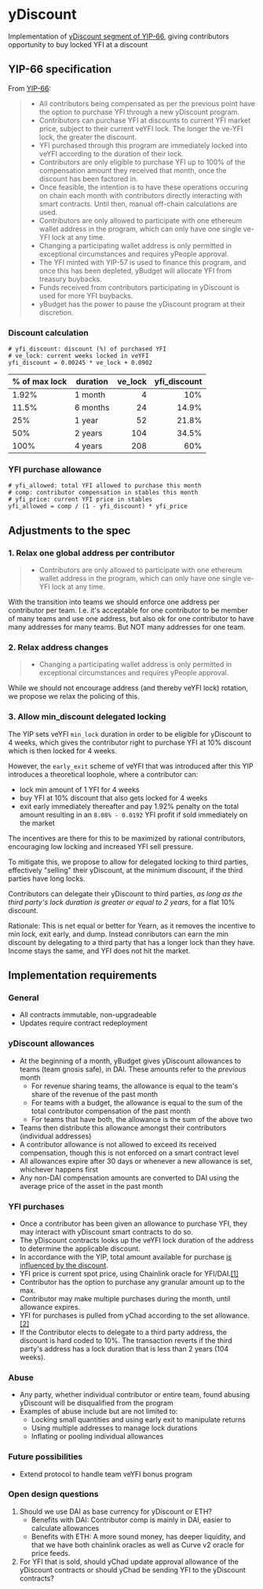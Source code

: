 # yDiscount

Implementation of [yDiscount segment of YIP-66](https://gov.yearn.finance/t/yip-66-streamlining-contributor-compensation/12247#h-2-contributors-are-rewarded-with-yfi-tokens-through-ydiscount-25), giving contributors opportunity to buy locked YFI at a discount

## YIP-66 specification
From [YIP-66](https://gov.yearn.finance/t/yip-66-streamlining-contributor-compensation/12247#h-2-contributors-are-rewarded-with-yfi-tokens-through-ydiscount-25):


> - All contributors being compensated as per the previous point have the option to purchase YFI through a new yDiscount program.
> - Contributors can purchase YFI at discounts to current YFI market price, subject to their current veYFI lock. The longer the ve-YFI lock, the greater the discount.
> - YFI purchased through this program are immediately locked into veYFI according to the duration of their lock.
> - Contributors are only eligible to purchase YFI up to 100% of the compensation amount they received that month, once the discount has been factored in.
> - Once feasible, the intention is to have these operations occuring on chain each month with contributors directly interacting with smart contracts. Until then, manual off-chain calculations are used.
> - Contributors are only allowed to participate with one ethereum wallet address in the program, which can only have one single ve-YFI lock at any time.
> - Changing a participating wallet address is only permitted in exceptional circumstances and requires yPeople approval.
> - The YFI minted with YIP-57 is used to finance this program, and once this has been depleted, yBudget will allocate YFI from treasury buybacks.
> - Funds received from contributors participating in yDiscount is used for more YFI buybacks.
> - yBudget has the power to pause the yDiscount program at their discretion.

### Discount calculation

```
# yfi_discount: discount (%) of purchased YFI
# ve_lock: current weeks locked in veYFI
yfi_discount = 0.00245 * ve_lock + 0.0902
```

|% of max lock| duration| 	ve_lock| 	yfi_discount|
|---|---|---:|---:|
|1.92%| 1 month| 	4| 	10%
11.5% |6 months| 	24| 	14.9%
25% |1 year |	52| 	21.8%
50% |	2 years |	104| 	34.5%
100% |	4 years| 	208 |	60%

### YFI purchase allowance

```
# yfi_allowed: total YFI allowed to purchase this month
# comp: contributor compensation in stables this month
# yfi_price: current YFI price in stables
yfi_allowed = comp / (1 - yfi_discount) * yfi_price
```

## Adjustments to the spec

### 1. Relax one global address per contributor

> - Contributors are only allowed to participate with one ethereum wallet address in the program, which can only have one single ve-YFI lock at any time.

With the transition into teams we should enforce one address per contributor per team. I.e. it's acceptable for one contributor to be member of many teams and use one address, but also ok for one contributor to have many addresses for many teams. But NOT many addresses for one team.

### 2. Relax address changes

> - Changing a participating wallet address is only permitted in exceptional circumstances and requires yPeople approval.

While we should not encourage address (and thereby veYFI lock) rotation, we propose we relax the policing of this.

### 3. Allow min_discount delegated locking

The YIP sets veYFI `min_lock` duration in order to be eligible for yDiscount to 4 weeks, which gives the contributor right to purchase YFI at 10% discount which is then locked for 4 weeks.

However, the `early_exit` scheme of veYFI that was introduced after this YIP introduces a theoretical loophole, where a contributor can: 
* lock min amount of 1 YFI for 4 weeks
* buy YFI at 10% discount that also gets locked for 4 weeks
* exit early immediately thereafter and pay 1.92%  penalty on the total amount resulting in an `8.08% - 0.0192` YFI profit if sold immediately on the market

The incentives are there for this to be maximized by rational contributors, encouraging low locking and increased YFI sell pressure.

To mitigate this, we propose to allow for delegated locking to third parties, effectively "selling" their yDiscount, at the minimum discount, if the third parties have long locks.

Contributors can delegate their yDiscount to third parties, _as long as the third party's lock duration is greater or equal to 2 years_, for a flat 10% discount.

Rationale: This is net equal or better for Yearn, as it removes the incentive to min lock, exit early, and dump. Instead conributors can earn the min discount by delegating to a third party that has a longer lock than they have. Income stays the same, and YFI does not hit the market. 

## Implementation requirements

### General
- All contracts immutable, non-upgradeable
- Updates require contract redeployment

### yDiscount allowances 
- At the beginning of a month, yBudget gives yDiscount allowances to teams (team gnosis safe), in DAI. These amounts refer to the _previous_ month
    - For revenue sharing teams, the allowance is equal to the team's share of the revenue of the past month
    - For teams with a budget, the allowance is equal to the sum of the total contributor compensation of the past month
    - For teams that have both, the allowance is the sum of the above two
- Teams then distribute this allowance amongst their contributors (individual addresses)
- A contributor allowance is not allowed to exceed its received compensation, though this is not enforced on a smart contract level
- All allowances expire after 30 days or whenever a new allowance is set, whichever happens first
- Any non-DAI compensation amounts are converted to DAI using the average price of the asset in the past month

### YFI purchases

* Once a contributor has been given an allowance to purchase YFI, they may interact with yDiscount smart contracts to do so.
* The yDiscount contracts looks up the veYFI lock duration of the address to determine the applicable discount.
* In accordance with the YIP, total amount available for purchase [is influenced by the discount](https://hackmd.io/fnyi7p_4RjmBKEOewHcpfg?both#YFI-purchase-allowance).
* YFI price is current spot price, using Chainlink oracle for YFI/DAI.[[1]](#Open-design-questions)
* Contributor has the option to purchase any granular amount up to the max.
* Contributor may make multiple purchases during the month, until allowance expires.
* YFI for purchases is pulled from yChad according to the set allowance. [[2]](#Open-design-questions) 
* If the Contributor elects to delegate to a third party address, the discount is hard coded to 10%. The transaction reverts if the third party's address has a lock duration that is less than 2 years (104 weeks).

### Abuse
- Any party, whether individual contributor or entire team, found abusing yDiscount will be disqualified from the program
- Examples of abuse include but are not limited to:
   - Locking small quantities and using early exit to manipulate returns
   - Using multiple addresses to manage lock durations
   - Inflating or pooling individual allowances

### Future possibilities

- Extend protocol to handle team veYFI bonus program

### Open design questions

1. Should we use DAI as base currency for yDiscount or ETH?
   - Benefits with DAI: Contributor comp is mainly in DAI, easier to calculate allowances
   - Benefits with ETH: A more sound money, has deeper liquidity, and that we have both chainlink oracles as well as Curve v2 oracle for price feeds.
2. For YFI that is sold, should yChad update approval allowance of the yDiscount contracts or should yChad be sending YFI to the yDiscount contracts?

